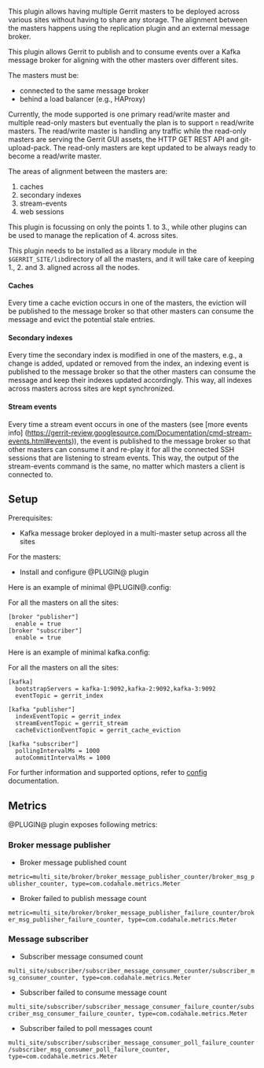This plugin allows having multiple Gerrit masters to be deployed across
various sites without having to share any storage. The alignment between
the masters happens using the replication plugin and an external message
broker.

This plugin allows Gerrit to publish and to consume events over a Kafka
message broker for aligning with the other masters over different sites.

The masters must be:

* connected to the same message broker
* behind a load balancer (e.g., HAProxy)

Currently, the mode supported is one primary read/write master and multiple
read-only masters but eventually the plan is to support `n` read/write masters.
The read/write master is handling any traffic while the
read-only masters are serving the Gerrit GUI assets, the HTTP GET REST API and
git-upload-pack. The read-only masters are kept updated to be always
ready to become a read/write master.

The areas of alignment between the masters are:

1. caches
2. secondary indexes
3. stream-events
4. web sessions

This plugin is focussing on only the points 1. to 3., while other plugins can be
used to manage the replication of 4. across sites.

This plugin needs to be installed as a library module in the
`$GERRIT_SITE/lib`directory of all the masters, and it will take care of
keeping 1., 2. and 3. aligned across all the nodes.

#### Caches
Every time a cache eviction occurs in one of the masters, the eviction will be
published to the message broker so that other masters can consume the message
and evict the potential stale entries.

#### Secondary indexes
Every time the secondary index is modified in one of the masters, e.g., a change
is added, updated or removed from the index, an indexing event is published to the
message broker so that the other masters can consume the message and keep their indexes
updated accordingly. This way, all indexes across masters across sites are kept synchronized.

#### Stream events
Every time a stream event occurs in one of the masters (see [more events info]
(https://gerrit-review.googlesource.com/Documentation/cmd-stream-events.html#events)),
the event is published to the message broker so that other masters can consume it and
re-play it for all the connected SSH sessions that are listening to stream events.
This way, the output of the stream-events command is the same, no matter which masters a client
is connected to.


## Setup

Prerequisites:

* Kafka message broker deployed in a multi-master setup across all the sites

For the masters:

* Install and configure @PLUGIN@ plugin

Here is an example of minimal @PLUGIN@.config:

For all the masters on all the sites:

```
[broker "publisher"]
  enable = true
[broker "subscriber"]
  enable = true
```

Here is an example of minimal kafka.config:

For all the masters on all the sites:

```
[kafka]
  bootstrapServers = kafka-1:9092,kafka-2:9092,kafka-3:9092
  eventTopic = gerrit_index

[kafka "publisher"]
  indexEventTopic = gerrit_index
  streamEventTopic = gerrit_stream
  cacheEvictionEventTopic = gerrit_cache_eviction

[kafka "subscriber"]
  pollingIntervalMs = 1000
  autoCommitIntervalMs = 1000
```

For further information and supported options, refer to [config](config.md)
documentation.

## Metrics

@PLUGIN@ plugin exposes following metrics:

### Broker message publisher
* Broker message published count

`metric=multi_site/broker/broker_message_publisher_counter/broker_msg_publisher_counter, type=com.codahale.metrics.Meter`

* Broker failed to publish message count

`metric=multi_site/broker/broker_message_publisher_failure_counter/broker_msg_publisher_failure_counter, type=com.codahale.metrics.Meter`

### Message subscriber
* Subscriber message consumed count

`multi_site/subscriber/subscriber_message_consumer_counter/subscriber_msg_consumer_counter, type=com.codahale.metrics.Meter`

* Subscriber failed to consume message count

`multi_site/subscriber/subscriber_message_consumer_failure_counter/subscriber_msg_consumer_failure_counter, type=com.codahale.metrics.Meter`

* Subscriber failed to poll messages count

`multi_site/subscriber/subscriber_message_consumer_poll_failure_counter/subscriber_msg_consumer_poll_failure_counter, type=com.codahale.metrics.Meter`
